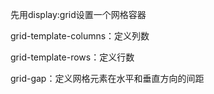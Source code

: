 <!--
 * @Author: yongyuan253015@gmail.com
 * @Date: 2021-10-08 23:23:43
 * @LastEditors: Please set LastEditors
 * @LastEditTime: 2021-10-09 00:03:08
 * @Description: 网格布局
-->
先用display:grid设置一个网格容器

grid-template-columns：定义列数

grid-template-rows：定义行数

grid-gap：定义网格元素在水平和垂直方向的间距